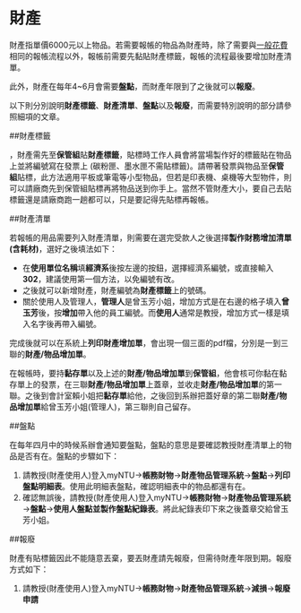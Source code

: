 # 財產

財產指單價6000元以上物品。若需要報帳的物品為財產時，除了需要與[一般花費](./general.md)相同的報帳流程以外，報帳前需要先黏貼財產標籤，報帳的流程最後要增加財產清單。

此外，財產在每年4~6月會需要**盤點**，而財產年限到了之後就可以**報廢**。

以下則分別說明**財產標籤**、**財產清單**、**盤點**以及**報廢**，而需要特別說明的部分請參照細項的文章。

##財產標籤

，財產需先至**保管組**貼**財產標籤**，貼標時工作人員會將當場製作好的標籤貼在物品上並將編號寫在發票上 (碳粉匣、墨水匣不需貼標籤)。請帶著發票與物品至**保管組**貼標，此方法適用平板或筆電等小型物品，但若是印表機、桌機等大型物件，則可以請廠商先到保管組貼標再將物品送到你手上。當然不管財產大小，要自己去貼標籤還是請廠商跑一趟都可以，只是要記得先貼標再報帳。

##財產清單

若報帳的用品需要列入財產清單，則需要在選完受款人之後選擇**製作財務增加清單(含耗材)**，選好之後填法如下：

* 在**使用單位名稱**填**經濟系**後按左邊的按鈕，選擇經濟系編號，或直接輸入**302**，建議使用第一個方法，以免編號有改。
* 之後就可以新增財產，財產編號為**財產標籤**上的號碼。
* 關於使用人及管理人，**管理人**是曾玉芳小姐，增加方式是在右邊的格子填入**曾玉芳**後，按**增加**帶入他的員工編號。而**使用人**通常是教授，增加方式一樣是填入名字後再帶入編號。

完成後就可以在系統上**列印財產增加單**，會出現一個三面的pdf檔，分別是一到三聯的**財產/物品增加單**。

在報帳時，要持**黏存單**以及上述的**財產/物品增加單**到**保管組**，他會核可你黏在黏存單上的發票，在三聯**財產/物品增加單**上蓋章，並收走**財產/物品增加單**的第一聯。之後到會計室賴小姐把**黏存單**給他，之後回到系辦把蓋好章的第二聯**財產/物品增加單**給曾玉芳小姐(管理人)，第三聯則自己留存。

##盤點

在每年四月中的時候系辦會通知要盤點，盤點的意思是要確認教授財產清單上的物品是否有在。盤點的步驟如下：

1. 請教授(財產使用人)登入myNTU→**帳務財物**→**財產物品管理系統**→**盤點**→**列印盤點明細表**。使用此明細表盤點，確認明細表中的物品都還有在。
2. 確認無誤後，請教授(財產使用人)登入myNTU→**帳務財物**→**財產物品管理系統**→**盤點**→**使用人盤點並製作盤點紀錄表**。將此紀錄表印下來之後蓋章交給曾玉芳小姐。

##報廢

財產有貼標籤因此不能隨意丟棄，要丟財產請先報廢，但需待財產年限到期。報廢方式如下：

1. 請教授(財產使用人)登入myNTU→**帳務財物**→**財產物品管理系統**→**減損**→**報廢申請**
